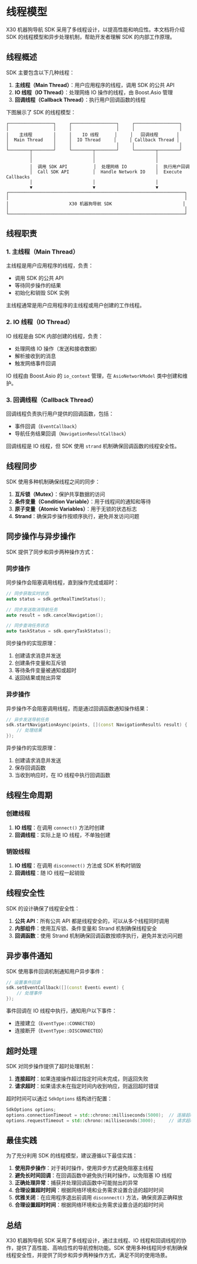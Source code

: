 # 线程模型

X30 机器狗导航 SDK 采用了多线程设计，以提高性能和响应性。本文档将介绍 SDK 的线程模型和异步处理机制，帮助开发者理解 SDK 的内部工作原理。

## 线程概述

SDK 主要包含以下几种线程：

1. **主线程（Main Thread）**：用户应用程序的线程，调用 SDK 的公共 API
2. **IO 线程（IO Thread）**：处理网络 IO 操作的线程，由 Boost.Asio 管理
3. **回调线程（Callback Thread）**：执行用户回调函数的线程

下图展示了 SDK 的线程模型：

```
┌─────────────────┐     ┌─────────────────┐     ┌─────────────────┐
│                 │     │                 │     │                 │
│    主线程        │     │    IO 线程      │     │   回调线程       │
│  Main Thread    │     │  IO Thread     │     │ Callback Thread │
│                 │     │                 │     │                 │
└────────┬────────┘     └────────┬────────┘     └────────┬────────┘
         │                       │                       │
         │                       │                       │
         │  调用 SDK API          │  处理网络 IO           │  执行用户回调
         │  Call SDK API         │  Handle Network IO    │  Execute Callbacks
         │                       │                       │
         ▼                       ▼                       ▼
┌───────────────────────────────────────────────────────────────────┐
│                                                                   │
│                       X30 机器狗导航 SDK                           │
│                                                                   │
└───────────────────────────────────────────────────────────────────┘
```

## 线程职责

### 1. 主线程（Main Thread）

主线程是用户应用程序的线程，负责：

- 调用 SDK 的公共 API
- 等待同步操作的结果
- 初始化和销毁 SDK 实例

主线程通常是用户应用程序的主线程或用户创建的工作线程。

### 2. IO 线程（IO Thread）

IO 线程是由 SDK 内部创建的线程，负责：

- 处理网络 IO 操作（发送和接收数据）
- 解析接收到的消息
- 触发网络事件回调

IO 线程由 Boost.Asio 的 `io_context` 管理，在 `AsioNetworkModel` 类中创建和维护。

### 3. 回调线程（Callback Thread）

回调线程负责执行用户提供的回调函数，包括：

- 事件回调（`EventCallback`）
- 导航任务结果回调（`NavigationResultCallback`）

回调线程是 IO 线程，但 SDK 使用 `strand` 机制确保回调函数的线程安全性。

## 线程同步

SDK 使用多种机制确保线程之间的同步：

1. **互斥锁（Mutex）**：保护共享数据的访问
2. **条件变量（Condition Variable）**：用于线程间的通知和等待
3. **原子变量（Atomic Variables）**：用于无锁的状态标志
4. **Strand**：确保异步操作按顺序执行，避免并发访问问题

## 同步操作与异步操作

SDK 提供了同步和异步两种操作方式：

### 同步操作

同步操作会阻塞调用线程，直到操作完成或超时：

```cpp
// 同步获取实时状态
auto status = sdk.getRealTimeStatus();

// 同步发送取消导航任务
auto result = sdk.cancelNavigation();

// 同步查询任务状态
auto taskStatus = sdk.queryTaskStatus();
```

同步操作的实现原理：

1. 创建请求消息并发送
2. 创建条件变量和互斥锁
3. 等待条件变量被通知或超时
4. 返回结果或抛出异常

### 异步操作

异步操作不会阻塞调用线程，而是通过回调函数通知操作结果：

```cpp
// 异步发送导航任务
sdk.startNavigationAsync(points, [](const NavigationResult& result) {
    // 处理结果
});
```

异步操作的实现原理：

1. 创建请求消息并发送
2. 保存回调函数
3. 当收到响应时，在 IO 线程中执行回调函数

## 线程生命周期

### 创建线程

1. **IO 线程**：在调用 `connect()` 方法时创建
2. **回调线程**：实际上是 IO 线程，不单独创建

### 销毁线程

1. **IO 线程**：在调用 `disconnect()` 方法或 SDK 析构时销毁
2. **回调线程**：随 IO 线程一起销毁

## 线程安全性

SDK 的设计确保了线程安全性：

1. **公共 API**：所有公共 API 都是线程安全的，可以从多个线程同时调用
2. **内部组件**：使用互斥锁、条件变量和 Strand 机制确保线程安全
3. **回调函数**：使用 Strand 机制确保回调函数按顺序执行，避免并发访问问题

## 异步事件通知

SDK 使用事件回调机制通知用户异步事件：

```cpp
// 设置事件回调
sdk.setEventCallback([](const Event& event) {
    // 处理事件
});
```

事件回调在 IO 线程中执行，通知用户以下事件：

- 连接建立（`EventType::CONNECTED`）
- 连接断开（`EventType::DISCONNECTED`）

## 超时处理

SDK 对同步操作提供了超时处理机制：

1. **连接超时**：如果连接操作超过指定时间未完成，则返回失败
2. **请求超时**：如果请求未在指定时间内收到响应，则返回超时错误

超时时间可以通过 `SdkOptions` 结构进行配置：

```cpp
SdkOptions options;
options.connectionTimeout = std::chrono::milliseconds(5000);  // 连接超时时间
options.requestTimeout = std::chrono::milliseconds(3000);     // 请求超时时间
```

## 最佳实践

为了充分利用 SDK 的线程模型，建议遵循以下最佳实践：

1. **使用异步操作**：对于耗时操作，使用异步方式避免阻塞主线程
2. **避免长时间回调**：在回调函数中避免执行耗时操作，以免阻塞 IO 线程
3. **正确处理异常**：捕获并处理回调函数中可能抛出的异常
4. **合理设置超时时间**：根据网络环境和业务需求设置合适的超时时间
5. **优雅关闭**：在应用程序退出前调用 `disconnect()` 方法，确保资源正确释放
6. **合理设置超时时间**：根据网络环境和业务需求设置合适的超时时间

## 总结

X30 机器狗导航 SDK 采用了多线程设计，通过主线程、IO 线程和回调线程的协作，提供了高性能、高响应性的导航控制功能。SDK 使用多种线程同步机制确保线程安全性，并提供了同步和异步两种操作方式，满足不同的使用场景。
